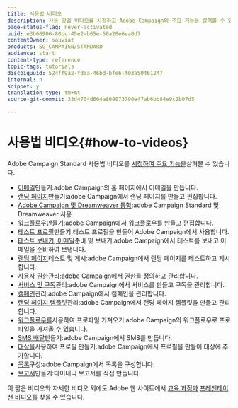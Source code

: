 ```yaml
---
title: 사용법 비디오
description: 사용 방법 비디오를 시청하고 Adobe Campaign의 주요 기능을 살펴볼 수 있습니다.
page-status-flag: never-activated
uuid: e3b66906-80bc-45e2-b65e-50a20e6ea0d7
contentOwner: sauviat
products: SG_CAMPAIGN/STANDARD
audience: start
content-type: reference
topic-tags: tutorials
discoiquuid: 524ff9a2-fdaa-46bd-bfe6-f03a50461247
internal: n
snippet: y
translation-type: tm+mt
source-git-commit: 33d4704d664a809073790e47ab6bb84e9c2b07d5

---
```



# 사용법 비디오{#how-to-videos}

Adobe Campaign Standard 사용법 비디오를 [시청하여 주요 기능을](https://docs.adobe.com/content/help/en/campaign-learn/campaign-standard-tutorials/overview.html)살펴볼 수 있습니다.

* [이메일](https://video.tv.adobe.com/v/23721?captions=kor)만들기:adobe Campaign의 홈 페이지에서 이메일을 만듭니다.
* [랜딩 페이지](https://video.tv.adobe.com/v/24093?captions=kor)만들기:adobe Campaign에서 랜딩 페이지를 만들고 편집합니다.
* [Adobe Campaign 및 Dreamweaver 통합](https://video.tv.adobe.com/v/23121?captions=kor):adobe Campaign Standard 및 Dreamweaver 사용
* [워크플로우](https://video.tv.adobe.com/v/23937?captions=kor)만들기:adobe Campaign에서 워크플로우를 만들고 편집합니다.
* [테스트 프로필](https://video.tv.adobe.com/v/24094?captions=kor)만들기:테스트 프로필을 만들어 Adobe Campaign에서 사용합니다.
* [테스트 보내기, 이메일](https://video.tv.adobe.com/v/24013/?captions=kor)준비 및 보내기:adobe Campaign에서 테스트를 보내고 이메일을 준비하여 보냅니다.
* [랜딩 페이지](https://video.tv.adobe.com/v/24092?captions=kor)테스트 및 게시:adobe Campaign에서 랜딩 페이지를 테스트하고 게시합니다.
* [사용자 권한](https://video.tv.adobe.com/v/24671?captions=kor)관리:adobe Campaign에서 권한을 정의하고 관리합니다.
* [서비스 및 구독](https://video.tv.adobe.com/v/24673?captions=kor)관리:adobe Campaign에서 서비스를 만들고 구독을 관리합니다.
* [캠페인](https://video.tv.adobe.com/v/24672?captions=kor)관리:adobe Campaign에서 캠페인을 관리합니다.
* [랜딩 페이지 템플릿](https://video.tv.adobe.com/v/25200?captions=kor)관리:adobe Campaign에서 랜딩 페이지 템플릿을 만들고 관리합니다.
* [워크플로우를](https://video.tv.adobe.com/v/24993?captions=kor)사용하여 프로파일 가져오기:adobe Campaign의 워크플로우로 프로파일을 가져올 수 있습니다.
* [SMS 배달](https://video.tv.adobe.com/v/25265?captions=kor)만들기:adobe Campaign에서 SMS를 만듭니다.
* [대상을](https://video.tv.adobe.com/v/18463?captions=kor)사용하여 프로필 만들기:adobe Campaign에서 프로필을 만들어 대상에 추가합니다.
* [목록](https://video.tv.adobe.com/v/25288?captions=kor)구성:adobe Campaign에서 목록을 구성합니다.
* [보고서](https://video.tv.adobe.com/v/25264?captions=kor)만들기:다이내믹 보고서를 직접 만듭니다.

이 짧은 비디오와 자세한 비디오 외에도 Adobe 웹 사이트에서 [교육 과정과](https://training.adobe.com/training/courses.html) [프레젠테이션 비디오를](https://www.adobe.com/training/video.html) 찾을 수 있습니다.
